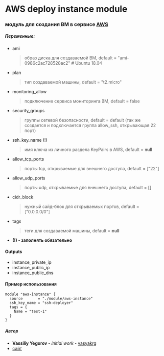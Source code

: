 # AWS deploy instance module

### модуль для создания ВМ в сервисе [AWS](https://aws.amazon.com)

##### Переменные:
  - ami
    > образ диска для создаваемой ВМ, default = "ami-0986c2ac728528ac2" # Ubuntu 18.04

  - plan
    > тип создаваемой машины, default = "t2.micro"

  - monitoring_allow
    > подключение сервиса мониторинга ВМ, default = false

  - security_groups
    > группы сетевой безопасности, default = default (так же создается и подключается группа allow_ssh, открывающая 22 порт)

  - ssh_key_name (!)
    > имя ключа из личного раздела KeyPairs в AWS, default = **null**

  - allow_tcp_ports
    > порты tcp, открываемые для внешнего доступа, default = ["22"]

  - allow_udp_ports
    > порты udp, открываемые для внешнего доступа, default = []

  - cidr_block
    > нужный сайд-блок для открываемых портов, default = ["0.0.0.0/0"]

  - tags
    > теги для создаваемой машины, default = **null**


  - **(!) - заполнять обязательно**

#### Outputs
  - instance_private_ip
  - instance_public_ip
  - instance_public_dns

#### Пример использования
  ```
  module "aws-instance" {
    source       = "./module/aws-instance"
    ssh_key_name = "ssh-deployer"
    tags = {
      Name = "test-1"
    }
  }
  ```

##### Автор
 - **Vassiliy Yegorov** - *Initial work* - [vasyakrg](https://github.com/vasyakrg)
 - [сайт](https://vk.com/realmanual)
